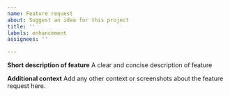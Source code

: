 ```yaml
---
name: Feature request
about: Suggest an idea for this project
title: ''
labels: enhancement
assignees: ''

---
```


**Short description of feature**
A clear and concise description of feature

**Additional context**
Add any other context or screenshots about the feature request here.

